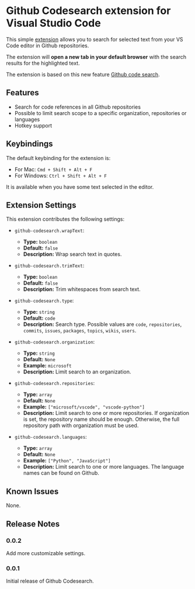 # Github Codesearch extension for Visual Studio Code

This simple [extension](https://marketplace.visualstudio.com/items?itemName=ledkvu.github-codesearch) allows you to search for selected text from your VS Code editor in Github repositories.

The extension will **open a new tab in your default browser** with the search results for the highlighted text.

The extension is based on this new feature [Github code search](https://github.com/features/code-search).

## Features

- Search for code references in all Github repositories
- Possible to limit search scope to a specific organization, repositories or languages
- Hotkey support

## Keybindings

The default keybinding for the extension is:

- For Mac: `Cmd + Shift + Alt + F`
- For Windows: `Ctrl + Shift + Alt + F`

It is available when you have some text selected in the editor.

## Extension Settings

This extension contributes the following settings:

- `github-codesearch.wrapText`:

  - **Type:** `boolean`
  - **Default:** `false`
  - **Description:** Wrap search text in quotes.

- `github-codesearch.trimText`:

  - **Type:** `boolean`
  - **Default:** `false`
  - **Description:** Trim whitespaces from search text.

- `github-codesearch.type`:

  - **Type:** `string`
  - **Default:** `code`
  - **Description:** Search type. Possible values are `code`, `repositories`, `commits`, `issues`, `packages`, `topics`, `wikis`, `users`.

- `github-codesearch.organization`:

  - **Type:** `string`
  - **Default:** `None`
  - **Example:** `microsoft`
  - **Description:** Limit search to an organization.

- `github-codesearch.repositories`:

  - **Type:** `array`
  - **Default:** `None`
  - **Example:** `["microsoft/vscode", "vscode-python"]`
  - **Description:** Limit search to one or more repositories. If organization is set, the repository name should be enough. Otherwise, the full repository path with organization must be used.

- `github-codesearch.languages`:
  - **Type:** `array`
  - **Default:** `None`
  - **Example:** `["Python", "JavaScript"]`
  - **Description:** Limit search to one or more languages. The language names can be found on Github.

## Known Issues

None.

## Release Notes

### 0.0.2

Add more customizable settings.

### 0.0.1

Initial release of Github Codesearch.
